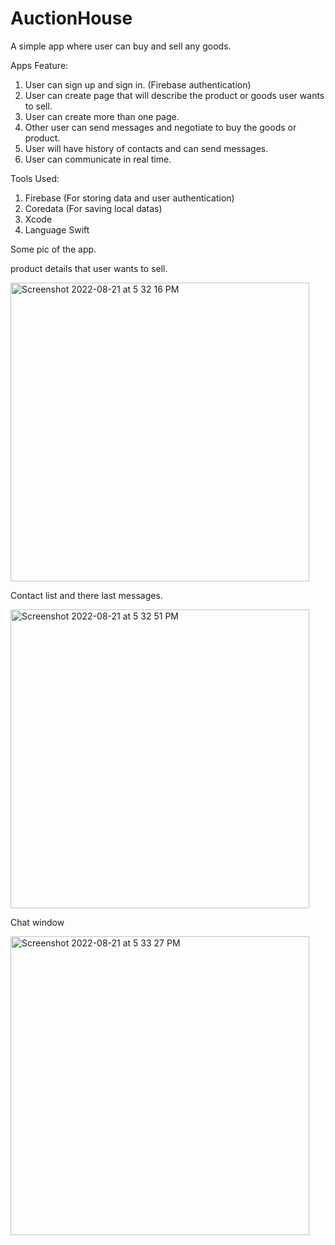 # AuctionHouse
A simple app where user can buy and sell any goods.

Apps Feature:
1. User can sign up and sign in. (Firebase authentication)
2. User can create page that will describe the product or goods user wants to sell.
3. User can create more than one page.
4. Other user can send messages and negotiate to buy the goods or product.
5. User will have history of contacts and can send messages.
6. User can communicate in real time.

Tools Used:
1. Firebase (For storing data and user authentication)
2. Coredata (For saving local datas)
3. Xcode
4. Language Swift

Some pic of the app.

product details that user wants to sell.

<img width="478" alt="Screenshot 2022-08-21 at 5 32 16 PM" src="https://user-images.githubusercontent.com/7429178/185789355-4f927619-7539-4636-a2bf-ce2e877eba37.png">

Contact list and there last messages.

<img width="478" alt="Screenshot 2022-08-21 at 5 32 51 PM" src="https://user-images.githubusercontent.com/7429178/185789567-719f1bbf-4f1c-4d30-b998-11f43bbf9127.png">

Chat window

<img width="478" alt="Screenshot 2022-08-21 at 5 33 27 PM" src="https://user-images.githubusercontent.com/7429178/185789362-93e3afa0-5638-4b44-9608-7056cf0d4bc2.png">
